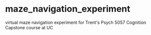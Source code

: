 # maze_navigation_experiment
 virtual maze navigation experiment for Trent's Psych 5057 Cognition Capstone course at UC
